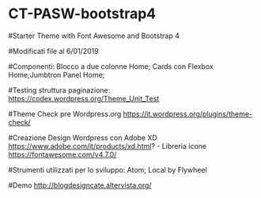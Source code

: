 # CT-PASW-bootstrap4

#Starter Theme with Font Awesome and Bootstrap 4

#Modificati file al 6/01/2019

#Componenti:  Blocco a due colonne Home; Cards con Flexbox Home;Jumbtron Panel Home;

#Testing struttura paginazione: https://codex.wordpress.org/Theme_Unit_Test

#Theme Check pre Wordpress.org https://it.wordpress.org/plugins/theme-check/

#Creazione Design Wordpress con Adobe XD https://www.adobe.com/it/products/xd.html? - Libreria icone https://fontawesome.com/v4.7.0/

#Strumenti utilizzati per lo sviluppo: Atom; Local by Flywheel 

#Demo http://blogdesigncate.altervista.org/
